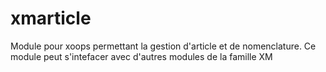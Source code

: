 # xmarticle
Module pour xoops permettant la gestion d'article et de nomenclature. Ce module peut s'intefacer avec d'autres modules de la famille XM
